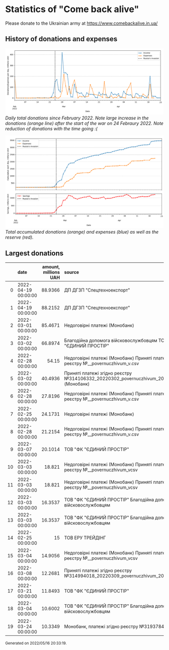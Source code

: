 # Statistics of "Come back alive"

Please donate to the Ukrainian army at https://www.comebackalive.in.ua/

## History of donations and expenses

![](figs/daily.png)
_Daily total donations since February 2022._
_Note large increase in the donations (orange line) after the start of the war on 24 Febraury 2022._
_Note reduction of donations with the time going :(_ 


![](figs/daily_cum.png)
_Total accumulated donations (orange) and expenses (blue) as well as the reserve (red)._

## Largest donations

|    | date                |   amount, millions UAH | source                                                                                      |
|---:|:--------------------|-----------------------:|:--------------------------------------------------------------------------------------------|
|  0 | 2022-04-19 00:00:00 |                88.9366 | ДП ДГЗП "Спецтехноекспорт"                                                                  |
|  1 | 2022-04-19 00:00:00 |                88.2152 | ДП ДГЗП "Спецтехноекспорт"                                                                  |
|  2 | 2022-03-01 00:00:00 |                85.4671 | Недоговірні платежі (Монобанк)                                                              |
|  3 | 2022-03-02 00:00:00 |                66.8974 | Благодійна допомога війсковослужбовцям  ТОВ "ФК "ЄДИНИЙ ПРОСТІР"                            |
|  4 | 2022-02-28 00:00:00 |                54.15   | Недоговірні платежі (Монобанк) Приняті платежі згідно реєстру №__povernuczhivum_v.csv       |
|  5 | 2022-03-02 00:00:00 |                40.4936 | Приняті платежі згідно реєстру №314106332_20220302_povernuczhivum_20220301v1.csv (Монобанк) |
|  6 | 2022-02-28 00:00:00 |                27.8196 | Недоговірні платежі (Монобанк) Приняті платежі згідно реєстру №__povernuczhivum_v.csv       |
|  7 | 2022-02-25 00:00:00 |                24.1731 | Недоговірні платежі (Монобанк)                                                              |
|  8 | 2022-02-28 00:00:00 |                21.2154 | Недоговірні платежі (Монобанк) Приняті платежі згідно реєстру №__povernuczhivum_v.csv       |
|  9 | 2022-03-07 00:00:00 |                20.1014 | ТОВ "ФК "ЄДИНИЙ ПРОСТІР"                                                                    |
| 10 | 2022-03-03 00:00:00 |                18.821  | Недоговірні платежі (Монобанк) Приняті платежі згідно реєстру №__povernuczhivum_vcsv        |
| 11 | 2022-03-03 00:00:00 |                18.821  | Недоговірні платежі (Монобанк) Приняті платежі згідно реєстру №__povernuczhivum_vcsv        |
| 12 | 2022-03-03 00:00:00 |                16.3537 | ТОВ "ФК "ЄДИНИЙ ПРОСТІР" Благодійна допомога війсковослужбовцям                             |
| 13 | 2022-03-03 00:00:00 |                16.3537 | ТОВ "ФК "ЄДИНИЙ ПРОСТІР" Благодійна допомога війсковослужбовцям                             |
| 14 | 2022-02-25 00:00:00 |                15      | ТОВ ЕРУ ТРЕЙДІНГ                                                                            |
| 15 | 2022-03-04 00:00:00 |                14.9056 | Недоговірні платежі (Монобанк) Приняті платежі згідно реєстру №__povernuczhivum_vcsv        |
| 16 | 2022-03-08 00:00:00 |                12.2681 | Приняті платежі згідно реєстру №314994018_20220309_povernuczhivum_20220304v1.csv            |
| 17 | 2022-03-21 00:00:00 |                11.8493 | ТОВ "ФК "ЄДИНИЙ ПРОСТІР"                                                                    |
| 18 | 2022-03-04 00:00:00 |                10.6002 | ТОВ "ФК "ЄДИНИЙ ПРОСТІР" Благодійна допомога війсковослужбовцям                             |
| 19 | 2022-03-24 00:00:00 |                10.3349 | Монобанк, платежі згідно реєстру №319378437_20220324                                        |

<p><small>Generated on 2022/05/16 20:33:19.</small></p>
